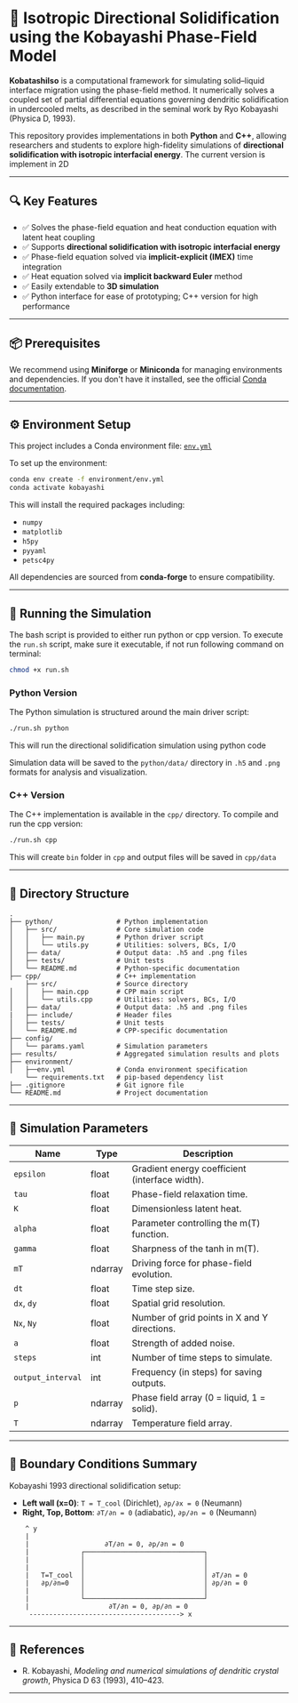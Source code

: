 # 🌊 Isotropic Directional Solidification using the Kobayashi Phase-Field Model

**KobatashiIso** is a computational framework for simulating solid–liquid interface migration using the phase-field method. It numerically solves a coupled set of partial differential equations governing dendritic solidification in undercooled melts, as described in the seminal work by Ryo Kobayashi (Physica D, 1993).

This repository provides implementations in both **Python** and **C++**, allowing researchers and students to explore high-fidelity simulations of **directional solidification with isotropic interfacial energy**. The current version is implement in 2D

---

## 🔍 Key Features

* ✅ Solves the phase-field equation and heat conduction equation with latent heat coupling
* ✅ Supports **directional solidification with isotropic interfacial energy**
* ✅ Phase-field equation solved via **implicit-explicit (IMEX)** time integration
* ✅ Heat equation solved via **implicit backward Euler** method
* ✅ Easily extendable to **3D simulation**
* ✅ Python interface for ease of prototyping; C++ version for high performance

---

## 📦 Prerequisites

We recommend using **Miniforge** or **Miniconda** for managing environments and dependencies. If you don't have it installed, see the official [Conda documentation](https://docs.conda.io/projects/conda/en/latest/index.html).

---

## ⚙️ Environment Setup

This project includes a Conda environment file: [`env.yml`](./env.yml)

To set up the environment:

```bash
conda env create -f environment/env.yml
conda activate kobayashi
```

This will install the required packages including:

* `numpy`
* `matplotlib`
* `h5py`
* `pyyaml`
* `petsc4py`

All dependencies are sourced from **conda-forge** to ensure compatibility.

---

## 🚀 Running the Simulation

The bash script is provided to either run python or cpp version. 
To execute the `run.sh` script, make sure it executable, if not run following command on terminal:

```bash
chmod +x run.sh
```
### Python Version

The Python simulation is structured around the main driver script:

```bash
./run.sh python
```

This will run the directional solidification simulation using python code

Simulation data will be saved to the `python/data/` directory in `.h5` and `.png` formats for analysis and visualization.

### C++ Version

The C++ implementation is available in the `cpp/` directory. To compile and run the cpp version:

```bash
./run.sh cpp
```

This will create `bin` folder in `cpp` and output files will be saved in `cpp/data` 

---

## 📁 Directory Structure
```
.
├── python/                # Python implementation
│   ├── src/               # Core simulation code
│   │   ├── main.py        # Python driver script
│   │   └── utils.py       # Utilities: solvers, BCs, I/O
│   ├── data/              # Output data: .h5 and .png files
│   ├── tests/             # Unit tests
│   └── README.md          # Python-specific documentation
├── cpp/                   # C++ implementation
    ├── src/               # Source directory 
│   │   ├── main.cpp       # CPP main script
│   │   └── utils.cpp      # Utilities: solvers, BCs, I/O
│   ├── data/              # Output data: .h5 and .png files
|   ├── include/           # Header files 
│   ├── tests/             # Unit tests
│   └── README.md          # CPP-specific documentation
├── config/
│   └── params.yaml        # Simulation parameters
├── results/               # Aggregated simulation results and plots
├── environment/
│   ├──env.yml             # Conda environment specification
    └── requirements.txt   # pip-based dependency list
├── .gitignore             # Git ignore file
└── README.md              # Project documentation
```

---

## 🧾 Simulation Parameters

| Name              | Type    | Description                                    |
| ----------------- | ------- | ---------------------------------------------- |
| `epsilon`         | float   | Gradient energy coefficient (interface width). |
| `tau`             | float   | Phase-field relaxation time.                   |
| `K`               | float   | Dimensionless latent heat.                     |
| `alpha`           | float   | Parameter controlling the m(T) function.       |
| `gamma`           | float   | Sharpness of the tanh in m(T).                 |
| `mT`              | ndarray | Driving force for phase-field evolution.       |
| `dt`              | float   | Time step size.                                |
| `dx`, `dy`        | float   | Spatial grid resolution.                       |
| `Nx`, `Ny`        | float   | Number of grid points in X and Y directions.   |
| `a`               | float   | Strength of added noise.                       |
| `steps`           | int     | Number of time steps to simulate.              |
| `output_interval` | int     | Frequency (in steps) for saving outputs.       |
| `p`               | ndarray | Phase field array (0 = liquid, 1 = solid).     |
| `T`               | ndarray | Temperature field array.                       |


---

## 🌌 Boundary Conditions Summary

Kobayashi 1993 directional solidification setup:

* **Left wall (x=0)**: `T = T_cool` (Dirichlet), `∂p/∂x = 0` (Neumann)
* **Right, Top, Bottom**: `∂T/∂n = 0` (adiabatic), `∂p/∂n = 0` (Neumann)

```text
    ^ y
    |
    |                   ∂T/∂n = 0, ∂p/∂n = 0
    |             ┌──────────────────────────────┐
    |             │                              │
    |             │                              │
    |   T=T_cool  │                              │ ∂T/∂n = 0
    |   ∂p/∂n=0   │                              │ ∂p/∂n = 0
    |             │                              │
    |             └──────────────────────────────┘
    |                    ∂T/∂n = 0, ∂p/∂n = 0
     --------------------------------------> x
```
---

## 📘 References

* R. Kobayashi, *Modeling and numerical simulations of dendritic crystal growth*, Physica D 63 (1993), 410–423.

---

